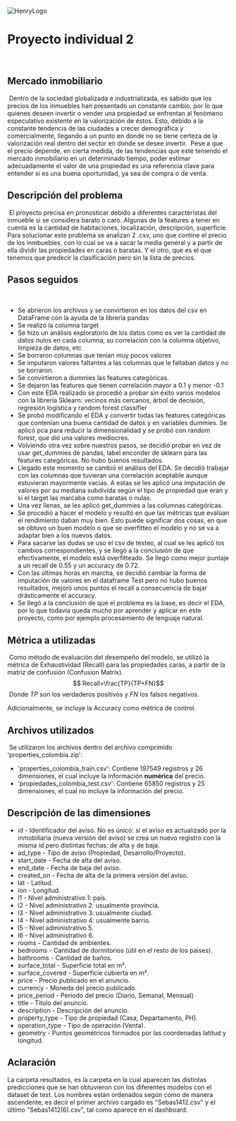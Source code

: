 ![HenryLogo](https://d31uz8lwfmyn8g.cloudfront.net/Assets/logo-henry-white-lg.png)
​
# Proyecto individual 2
​
​
## Mercado inmobiliario
​
Dentro de la sociedad globalizada e industrializada, es sabido que los precios de los inmuebles han presentado un constante cambio, por lo que quienes deseen invertir o vender una propiedad se enfrentan al fenómeno especulativo existente en la valorización de éstos. Esto, debido a la constante tendencia de las ciudades a crecer demográfica y comercialmente, llegando a un punto en donde no se tiene certeza de la valorización real dentro del sector en donde se desee invertir. 
​
Pese a que el precio depende, en cierta medida, de las tendencias que esté teniendo el mercado inmobiliario en un determinado tiempo, poder estimar adecuadamente el valor de una propiedad es una referencia clave para entender si es una buena oportunidad, ya sea de compra o de venta.
​
## Descripción del problema
​
El proyecto precisa en pronosticar debido a diferentes característas del inmueble si se considera barato o caro. Algunas de la features a tener en cuenta es la cantidad de habitaciones, localización, descripción, superficie. Para solucionar este problema se analizan 2 .csv, uno que contine el precio de los inmbuebles, con lo cual se va a sacar la media general y a partir de ella dividir las propiedades en caras o baratas. Y el otro, que es el que tenemos que predecir la clasificación pero sin la lista de precios.
​
## Pasos seguidos
​
- Se abrieron los archivos y se convirtieron en los datos del csv en DataFrame con la ayuda de la librería pandas
- Se realizó la columna target
- Se hizo un análisis exploratorio de los datos como es ver la cantidad de datos nulos en cada columna, su correlación con la columna objetivo, limpieza de datos, etc
- Se borraron columnas que tenían muy pocos valores
- Se imputaron valores faltantes a las columnas que le faltaban datos y no se borraron.
- Se convirtieron a dummies las features categóricas.
- Se dejaron las features que tienen correlación mayor a 0.1 y menor -0.1
- Con este EDA realizado se procedió a probar sin éxito varios modelos con la librería Sklearn: vecinos más cercanos, árbol de decisión, regresión logística y random forest classifier
- Se probó modificando el EDA y convertir todas las features categóricas que contenían una buena cantidad de datos y en variables dummies. Se aplicó pca para reducir la dimensionalidad y se probó con random forest, que dió una valores mediocres.
- Volviendo otra vez sobre nuestros pasos, se decidió probar en vez de usar get_dummies de pandas, label enconder de sklearn para las features categóricas. No hubo buenos resultados. 
- Llegado este momento se cambió el análisis del EDA. Se decidió trabajar con las columnas que tuvieran una correlación aceptable aunque estuvieran mayormente vacías. A estas se les aplicó una imputación de valores por su mediana subdivida según el tipo de propiedad que eran y si el target las marcaba como baratas o nulas.
- Una vez llenas, se les aplicó get_dummies a las columnas categóricas.
- Se procedió a hacer el modelo y resultó en que las métricas que evalúan el rendimiento daban muy bien. Esto puede significar dos cosas, en que se obtuvo un buen modelo o que se overfitteo el modelo y no se va a adaptar bien a los nuevos datos.
- Para sacarse las dudas se uso el csv de testeo, al cual se les aplicó los cambios correspondientes, y se llegó a la conclusión de que efectivamente, el modelo está overfitteado. Se llegó como mejor puntaje a un recall de    0.55 y un accuracy de 0.72.
- Con las últimas horas en marcha, se decidió cambiar la forma de imputación de valores en el dataframe Test pero no hubo buenos resultados, mejoró unos puntos el recall a consecuencia de bajar drásticamente el accuracy.
- Se llegó a la conclusión de que el problema es la base, es decir el EDA, por lo que todavía queda mucho por aprender y aplicar en este proyecto, como por ejemplo procesamiento de lenguaje natural. 
​
## Métrica a utilizadas
​
Como método de evaluación del desempeño del modelo, se utilizó la métrica de Exhaustividad (Recall) para las propiedades caras, a partir de la matriz de confusión (Confusion Matrix). 
​
$$ Recall=\frac{TP}{TP+FN}$$
​
Donde $TP$ son los verdaderos positivos y $FN$ los falsos negativos.

Adicionalmente, se incluye la Accuracy como métrica de control.
​
## Archivos utilizados
​
Se utilizaron los archivos dentro del archivo comprimido 'properties_colombia.zip':
 - 'properties_colombia_train.csv': Contiene 197549 registros y 26 dimensiones, el cual incluye la información **numérica** del precio.
 - 'propiedades_colombia_test.csv': Contiene 65850 registros y 25 dimensiones, el cual no incluye la información del precio. 
​
## Descripción de las dimensiones
- id - Identificador del aviso. No es único: si el aviso es actualizado por la inmobiliaria (nueva versión del aviso) se crea un nuevo registro con la misma id pero distintas fechas: de alta y de baja.
- ad_type - Tipo de aviso (Propiedad, Desarrollo/Proyecto).
- start_date - Fecha de alta del aviso.
- end_date - Fecha de baja del aviso.
- created_on - Fecha de alta de la primera versión del aviso.
- lat - Latitud.
- lon - Longitud.
- l1 - Nivel administrativo 1: país.
- l2 - Nivel administrativo 2: usualmente provincia.
- l3 - Nivel administrativo 3: usualmente ciudad.
- l4 - Nivel administrativo 4: usualmente barrio.
- l5 - Nivel administrativo 5.
- l6 - Nivel administrativo 6.
- rooms - Cantidad de ambientes.
- bedrooms - Cantidad de dormitorios (útil en el resto de los países).
- bathrooms - Cantidad de baños.
- surface_total - Superficie total en m².
- surface_covered - Superficie cubierta en m².
- price - Precio publicado en el anuncio.
- currency - Moneda del precio publicado.
- price_period - Periodo del precio (Diario, Semanal, Mensual)
- title - Título del anuncio.
- description - Descripción del anuncio.
- property_type - Tipo de propiedad (Casa, Departamento, PH).
- operation_type - Tipo de operación (Venta).
- geometry - Puntos geométricos formados por las coordenadas latitud y longitud. 
​
## Aclaración

La carpeta resultados, es la carpeta en la cual aparecen las distintas predicciones que se han obtuvieron con los diferentes modelos con el dataset de test. Los nombres están ordenados según como de manera ascendente, es decir el primer archivo cargado es "Sebas1412.csv" y el último "Sebas1412(6).csv", tal como aparece en el dashboard.